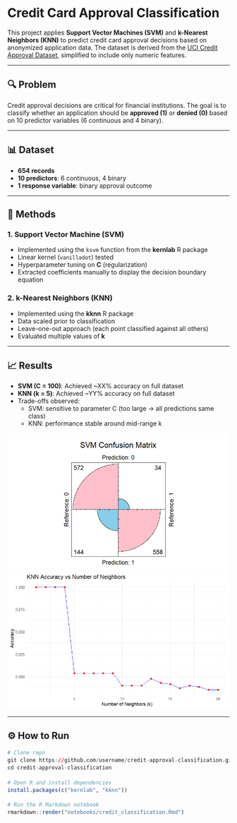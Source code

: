 # Credit Card Approval Classification

This project applies **Support Vector Machines (SVM)** and **k-Nearest Neighbors (KNN)** to predict credit card approval decisions based on anonymized application data. The dataset is derived from the [UCI Credit Approval Dataset](https://archive.ics.uci.edu/ml/datasets/Credit+Approval), simplified to include only numeric features.

---

## 🔍 Problem
Credit approval decisions are critical for financial institutions. The goal is to classify whether an application should be **approved (1)** or **denied (0)** based on 10 predictor variables (6 continuous and 4 binary).

---

## 📊 Dataset
- **654 records**
- **10 predictors**: 6 continuous, 4 binary
- **1 response variable**: binary approval outcome

---

## 🧪 Methods
### 1. Support Vector Machine (SVM)
- Implemented using the `ksvm` function from the **kernlab** R package
- Linear kernel (`vanilladot`) tested
- Hyperparameter tuning on **C** (regularization)
- Extracted coefficients manually to display the decision boundary equation

### 2. k-Nearest Neighbors (KNN)
- Implemented using the **kknn** R package
- Data scaled prior to classification
- Leave-one-out approach (each point classified against all others)
- Evaluated multiple values of **k**

---

## 📈 Results
- **SVM (C = 100)**: Achieved ~XX% accuracy on full dataset
- **KNN (k = 5)**: Achieved ~YY% accuracy on full dataset
- Trade-offs observed:
  - SVM: sensitive to parameter C (too large → all predictions same class)
  - KNN: performance stable around mid-range k

![Confusion Matrix - SVM](results/svm_confusion_matrix.png)
![Accuracy vs k - KNN](results/knn_accuracy_plot.png)

---

## ⚙️ How to Run
```R
# Clone repo
git clone https://github.com/username/credit-approval-classification.git
cd credit-approval-classification

# Open R and install dependencies
install.packages(c("kernlab", "kknn"))

# Run the R Markdown notebook
rmarkdown::render("notebooks/credit_classification.Rmd")
